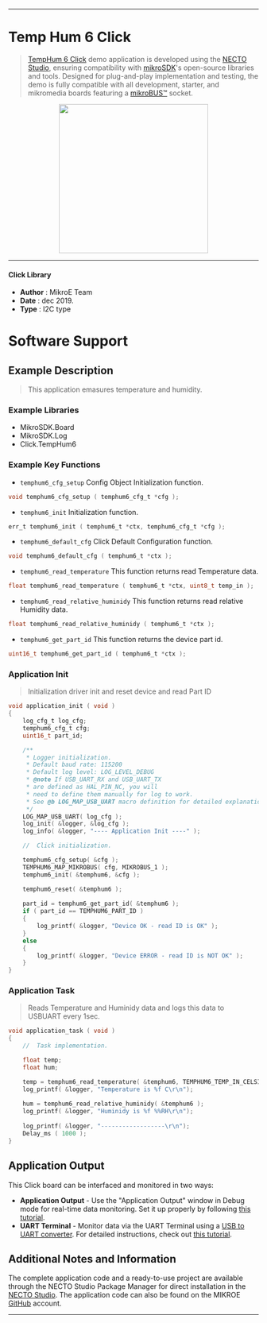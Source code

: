 
---
# Temp Hum 6 Click

> [TempHum 6 Click](https://www.mikroe.com/?pid_product=MIKROE-3270) demo application is developed using
the [NECTO Studio](https://www.mikroe.com/necto), ensuring compatibility with [mikroSDK](https://www.mikroe.com/mikrosdk)'s
open-source libraries and tools. Designed for plug-and-play implementation and testing, the demo is fully compatible with
all development, starter, and mikromedia boards featuring a [mikroBUS&trade;](https://www.mikroe.com/mikrobus) socket.

<p align="center">
  <img src="https://www.mikroe.com/?pid_product=MIKROE-3270&image=1" height=300px>
</p>

---

#### Click Library

- **Author**        : MikroE Team
- **Date**          : dec 2019.
- **Type**          : I2C type

# Software Support

## Example Description

> This application emasures temperature and humidity.

### Example Libraries

- MikroSDK.Board
- MikroSDK.Log
- Click.TempHum6

### Example Key Functions

- `temphum6_cfg_setup` Config Object Initialization function. 
```c
void temphum6_cfg_setup ( temphum6_cfg_t *cfg );
``` 
 
- `temphum6_init` Initialization function. 
```c
err_t temphum6_init ( temphum6_t *ctx, temphum6_cfg_t *cfg );
```

- `temphum6_default_cfg` Click Default Configuration function. 
```c
void temphum6_default_cfg ( temphum6_t *ctx );
```

- `temphum6_read_temperature` This function returns read Temperature data. 
```c
float temphum6_read_temperature ( temphum6_t *ctx, uint8_t temp_in );
```
 
- `temphum6_read_relative_huminidy` This function returns read relative Humidity data. 
```c
float temphum6_read_relative_huminidy ( temphum6_t *ctx );
```

- `temphum6_get_part_id` This function returns the device part id. 
```c
uint16_t temphum6_get_part_id ( temphum6_t *ctx );
```

### Application Init

> Initialization driver init and reset device and read Part ID

```c
void application_init ( void )
{
    log_cfg_t log_cfg;
    temphum6_cfg_t cfg;
    uint16_t part_id;

    /** 
     * Logger initialization.
     * Default baud rate: 115200
     * Default log level: LOG_LEVEL_DEBUG
     * @note If USB_UART_RX and USB_UART_TX 
     * are defined as HAL_PIN_NC, you will 
     * need to define them manually for log to work. 
     * See @b LOG_MAP_USB_UART macro definition for detailed explanation.
     */
    LOG_MAP_USB_UART( log_cfg );
    log_init( &logger, &log_cfg );
    log_info( &logger, "---- Application Init ----" );

    //  Click initialization.

    temphum6_cfg_setup( &cfg );
    TEMPHUM6_MAP_MIKROBUS( cfg, MIKROBUS_1 );
    temphum6_init( &temphum6, &cfg );

    temphum6_reset( &temphum6 );
    
    part_id = temphum6_get_part_id( &temphum6 );
    if ( part_id == TEMPHUM6_PART_ID )
    {
        log_printf( &logger, "Device OK - read ID is OK" );
    }
    else
    {
        log_printf( &logger, "Device ERROR - read ID is NOT OK" );
    }
}
```

### Application Task

> Reads Temperature and Huminidy data and logs this data to USBUART every 1sec.

```c
void application_task ( void )
{
    //  Task implementation.

    float temp;
    float hum;

    temp = temphum6_read_temperature( &temphum6, TEMPHUM6_TEMP_IN_CELSIUS );
    log_printf( &logger, "Temperature is %f C\r\n");
    
    hum = temphum6_read_relative_huminidy( &temphum6 );
    log_printf( &logger, "Huminidy is %f %%RH\r\n");
    
    log_printf( &logger, "------------------\r\n");
    Delay_ms ( 1000 );
}
```


## Application Output

This Click board can be interfaced and monitored in two ways:
- **Application Output** - Use the "Application Output" window in Debug mode for real-time data monitoring.
Set it up properly by following [this tutorial](https://www.youtube.com/watch?v=ta5yyk1Woy4).
- **UART Terminal** - Monitor data via the UART Terminal using
a [USB to UART converter](https://www.mikroe.com/click/interface/usb?interface*=uart,uart). For detailed instructions,
check out [this tutorial](https://help.mikroe.com/necto/v2/Getting%20Started/Tools/UARTTerminalTool).

## Additional Notes and Information

The complete application code and a ready-to-use project are available through the NECTO Studio Package Manager for 
direct installation in the [NECTO Studio](https://www.mikroe.com/necto). The application code can also be found on
the MIKROE [GitHub](https://github.com/MikroElektronika/mikrosdk_click_v2) account.

---
